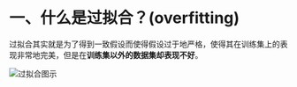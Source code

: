 # 一、什么是过拟合？(overfitting)
过拟合其实就是为了得到一致假设而使得假设过于地严格，使得其在训练集上的表现非常地完美，但是在**训练集以外的数据集却表现不好**。

![过拟合图示](../Image/过拟合图示.png)

